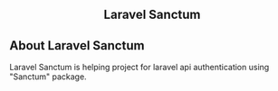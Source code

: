 <h2 align="center">Laravel Sanctum</h2>

## About Laravel Sanctum

Laravel Sanctum is helping project for laravel api authentication using "Sanctum" package.

